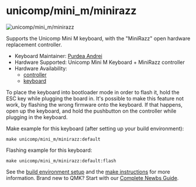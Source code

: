 # unicomp/mini_m/minirazz

![unicomp/mini_m/minirazz](https://sharktastica.co.uk/resources/images/SNKB/SNKB-M2021-SSK-87.jpg)

Supports the Unicomp Mini M keyboard, with the "MiniRazz" open hardware replacement controller.

* Keyboard Maintainer: [Purdea Andrei](https://github.com/purdeaandrei)
* Hardware Supported: Unicomp Mini M Keyboard + MiniRazz controller
* Hardware Availability:
  * [controller](https://github.com/purdeaandrei/MiniRazz)
  * [keyboard](https://www.pckeyboard.com/)

To place the keyboard into bootloader mode in order to flash it, hold the ESC key while plugging the board in.
It's possible to make this feature not work, by flashing the wrong firmware onto the keyboard.
If that happens, open up the keyboard, and hold the pushbutton on the controller while plugging in the keyboard.

Make example for this keyboard (after setting up your build environment):

    make unicomp/mini_m/minirazz:default

Flashing example for this keyboard:

    make unicomp/mini_m/minirazz:default:flash

See the [build environment setup](https://docs.qmk.fm/#/getting_started_build_tools) and the [make instructions](https://docs.qmk.fm/#/getting_started_make_guide) for more information. Brand new to QMK? Start with our [Complete Newbs Guide](https://docs.qmk.fm/#/newbs).
